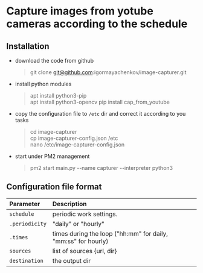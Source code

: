 Capture images from yotube cameras according to the schedule
============================================================
Installation
----------------
- download the code from github
    > git clone git@github.com:igormayachenkov/image-capturer.git
- install python modules
    > apt install python3-pip  
    apt install python3-opencv 
    pip install cap_from_youtube
- copy the configuration file to `/etc` dir and correct it according to you tasks
    > cd image-capturer   
    cp image-capturer-config.json /etc   
    nano /etc/image-capturer-config.json
- start under PM2 management
    > pm2 start main.py --name capturer --interpreter python3

Configuration file format
--------------------------
| Parameter                 | Description                                                   |
| :---------------          |:-----------------------------------------------------------   |
| `schedule`                | periodic work settings.                                       |
|   `.periodicity`          | "daily" or "hourly"                                           |
|   `.times`                | times during the loop ("hh:mm" for daily, "mm:ss" for hourly) |
| `sources`                 | list of sources {url, dir}                                    |
| `destination`             | the output dir                                                |
